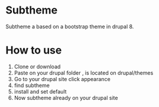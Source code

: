 # Subtheme
Subtheme a based on a bootstrap theme in drupal 8.

# How to use 

1. Clone or download
2. Paste on your drupal folder , is located on drupal/themes
3. Go to your drupal site click appearance
4. find subtheme
5. install and set default
6. Now subtheme already on your drupal site

